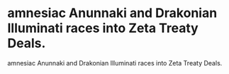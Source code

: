 # amnesiac Anunnaki and Drakonian Illuminati races into Zeta Treaty Deals.

amnesiac Anunnaki and Drakonian Illuminati races into Zeta Treaty Deals.